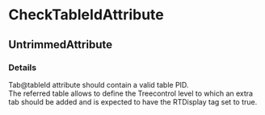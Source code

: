 ﻿---  
uid: Validator_18_9_3  
---

# CheckTableIdAttribute

## UntrimmedAttribute

### Details

Tab@tableId attribute should contain a valid table PID.  
The referred table allows to define the Treecontrol level to which an extra tab should be added and is expected to have the RTDisplay tag set to true.
